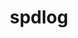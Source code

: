 ---
title: "spdlog"
layout: cache
categories: [package, v0.22.2]
meta: {"versions": ["1.12.0"], "compilers": ["gcc@=11.4.0", "gcc@=7.5.0", "gcc@=9.4.0", "oneapi@=2024.0.0"], "oss": ["ubuntu18.04", "ubuntu20.04", "ubuntu22.04"], "platforms": ["linux"], "targets": ["neoverse_v1", "neoverse_v2", "ppc64le", "x86_64_v3"], "stacks": ["e4s", "e4s-neoverse-v2", "e4s-neoverse_v1", "e4s-oneapi", "e4s-power", "radiuss", "root"], "num_specs": 6, "num_specs_by_stack": {"radiuss": 1, "root": 6, "e4s-power": 1, "e4s-neoverse_v1": 1, "e4s-neoverse-v2": 1, "e4s": 1, "e4s-oneapi": 1}}
spec_details: [{"hash": "xqg43hhuy2eg7lrpsnuptjlloc6wjntq", "compiler": "gcc@=7.5.0", "versions": ["1.12.0"], "os": "ubuntu18.04", "platform": "linux", "target": "x86_64_v3", "variants": ["build_system=cmake", "build_type=Release", "generator=make", "~ipo", "+shared"], "stacks": ["radiuss", "root"], "size": "-", "tarball": "https://binaries.spack.io/v0.22.2/build_cache/linux-ubuntu18.04-x86_64_v3/gcc-7.5.0/spdlog-1.12.0/linux-ubuntu18.04-x86_64_v3-gcc-7.5.0-spdlog-1.12.0-xqg43hhuy2eg7lrpsnuptjlloc6wjntq.spack"}, {"hash": "vowmwwzyeabznvsficz5bb4ks2mdc32v", "compiler": "gcc@=9.4.0", "versions": ["1.12.0"], "os": "ubuntu20.04", "platform": "linux", "target": "ppc64le", "variants": ["build_system=cmake", "build_type=Release", "generator=make", "~ipo", "+shared"], "stacks": ["root", "e4s-power"], "size": "-", "tarball": "https://binaries.spack.io/v0.22.2/build_cache/linux-ubuntu20.04-ppc64le/gcc-9.4.0/spdlog-1.12.0/linux-ubuntu20.04-ppc64le-gcc-9.4.0-spdlog-1.12.0-vowmwwzyeabznvsficz5bb4ks2mdc32v.spack"}, {"hash": "deftcvnt7umpaarj6okowmoqmnwmtpha", "compiler": "gcc@=11.4.0", "versions": ["1.12.0"], "os": "ubuntu22.04", "platform": "linux", "target": "neoverse_v1", "variants": ["build_system=cmake", "build_type=Release", "generator=make", "~ipo", "+shared"], "stacks": ["e4s-neoverse_v1", "root"], "size": "-", "tarball": "https://binaries.spack.io/v0.22.2/build_cache/linux-ubuntu22.04-neoverse_v1/gcc-11.4.0/spdlog-1.12.0/linux-ubuntu22.04-neoverse_v1-gcc-11.4.0-spdlog-1.12.0-deftcvnt7umpaarj6okowmoqmnwmtpha.spack"}, {"hash": "vxawpbisrz3726kygukmy6eiu5aqsh6l", "compiler": "gcc@=11.4.0", "versions": ["1.12.0"], "os": "ubuntu22.04", "platform": "linux", "target": "neoverse_v2", "variants": ["build_system=cmake", "build_type=Release", "generator=make", "~ipo", "+shared"], "stacks": ["root", "e4s-neoverse-v2"], "size": "-", "tarball": "https://binaries.spack.io/v0.22.2/build_cache/linux-ubuntu22.04-neoverse_v2/gcc-11.4.0/spdlog-1.12.0/linux-ubuntu22.04-neoverse_v2-gcc-11.4.0-spdlog-1.12.0-vxawpbisrz3726kygukmy6eiu5aqsh6l.spack"}, {"hash": "obwoovr34yci6atmw6l5oubopsgloak4", "compiler": "gcc@=11.4.0", "versions": ["1.12.0"], "os": "ubuntu22.04", "platform": "linux", "target": "x86_64_v3", "variants": ["build_system=cmake", "build_type=Release", "generator=make", "~ipo", "+shared"], "stacks": ["e4s", "root"], "size": "-", "tarball": "https://binaries.spack.io/v0.22.2/build_cache/linux-ubuntu22.04-x86_64_v3/gcc-11.4.0/spdlog-1.12.0/linux-ubuntu22.04-x86_64_v3-gcc-11.4.0-spdlog-1.12.0-obwoovr34yci6atmw6l5oubopsgloak4.spack"}, {"hash": "52zkhlcgjtdy37fq6pc3oa2tswhmewxc", "compiler": "oneapi@=2024.0.0", "versions": ["1.12.0"], "os": "ubuntu22.04", "platform": "linux", "target": "x86_64_v3", "variants": ["build_system=cmake", "build_type=Release", "generator=make", "~ipo", "+shared"], "stacks": ["e4s-oneapi", "root"], "size": "-", "tarball": "https://binaries.spack.io/v0.22.2/build_cache/linux-ubuntu22.04-x86_64_v3/oneapi-2024.0.0/spdlog-1.12.0/linux-ubuntu22.04-x86_64_v3-oneapi-2024.0.0-spdlog-1.12.0-52zkhlcgjtdy37fq6pc3oa2tswhmewxc.spack"}]
---